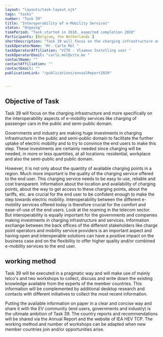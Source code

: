 ```yaml
---
layout: "layouts/task-layout.njk"
tags: "tasks"
number: "Task 39"
title: "Interoperability of e-Mobility Services"
status: "Ongoing"
timePeriod: "Task started in 2018, expected completion 2020"
Participants: [Belgium, the Netherlands ]
shortDescription: "Task 39 will focus on the charging infrastructure and more specifically on the interoperability aspects of e-mobility services like charging of passenger cars in the public and semi-public domain."
taskOperatorName: "Mr. Carlo Mol "
taskOperatorAffiliation: "VITO - Vlaamse Instelling voor "
taskOperatorEmail: "carlo.mol@vito.be "
contactName: ""
contactAffiliation: ""
contactEmail: ""
publicationLink: "/publications/annualReport2020"


---
```


## Objective of Task
Task 39 will focus on the charging infrastructure and more specifically on the interoperability aspects of e-mobility services like charging of passenger cars in the public and semi-public domain. 

Governments and industry are making huge investments in charging infrastructure in the public and semi-public domain to facilitate the further uptake of electric mobility and to try to convince the end users to make this step. These investments are certainly needed since charging will be needed, in more or less quantities, at all locations: residential, workplace and also the semi-public and public domain. 

However, it is not only about the quantity of available charging points in a region. Much more important is the quality of the charging service offered to the end user. This charging service needs to be easy to use, reliable and cost transparent. Information about the location and availability of charging points, about the way to get access to these charging points, about the tariffs, etc. are crucial for the end user to be confident enough to make the step towards electric mobility. Interoperability between the different e-mobility services offered today is therefore crucial for the comfort and ease-of-use of the end users. Look at the roaming in the telecom sector. But interoperability is equally important for the governments and companies making investments in charging infrastructure and services. Information exchange between the back offices of the different stakeholders like charge point operators and mobility service providers is an important aspect and having open and interoperable solutions can have a positive impact on the business case and on the flexibility to offer higher quality and/or combined e-mobility services to the end user. 

## working method
Task 39 will be executed in a pragmatic way and will make use of mainly telco's and two workshops to collect, discuss and write down the existing knowledge available from the experts of the member countries. This information will be complemented by additional desktop research and contacts with different initiatives to collect the most recent information.  

Putting the available information on paper in a clear and concise way and share it with the EV community (end users, governments and industry) is the ultimate ambition of Task 39. The country reports and recommendations will be shared via the Annual Report and the website of IEA HEV TCP. The working method and number of workshops can be adapted when new member countries join and/or opportunities arise. 